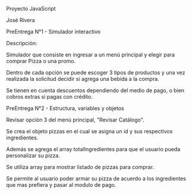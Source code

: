 Proyecto JavaScript 

José Rivera


PreEntrega N°1 - Simulador interactivo

Descripción:

Simulador que consiste en ingresar a un menú principal y elegir para comprar Pizza o una promo.

Dentro de cada opción se puede escoger 3 tipos de productos y una vez realizada la solicitud decidir si agrega una bebida a la compra.

Se tienen en cuenta descuentos dependiendo del medio de pago, o bien cobros extras si pagas con crédito.

PreEntrega N°2 - Estructura, variables y objetos

Revisar opción 3 del menú principal, "Revisar Catálogo".

Se crea el objeto pizzas en el cual se asigna un id y sus respectivos ingredientes.

Además se agrega el array totalIngredientes para que el usuario pueda personalizar su pizza.

Se utiliza array para mostrar listado de pizzas para comprar.

Se permite al usuario poder armar su pizza de acuerdo a los ingredientes que mas prefiera y pasar al modulo de pago.


